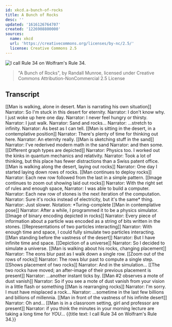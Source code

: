 ```yaml
---
id: xkcd.a-bunch-of-rocks
title: A Bunch of Rocks
desc: ''
updated: '1616126764707'
created: '1226908800000'
sources:
  name: xkcd
  url: 'https://creativecommons.org/licenses/by-nc/2.5/'
  license: Creative Commons 2.5
---
```

![I call Rule 34 on Wolfram's Rule 34.](https://imgs.xkcd.com/comics/a_bunch_of_rocks.png)
> "A Bunch of Rocks", by Randall Munroe, licensed under Creative Commons Attribution-NonCommercial 2.5 License

## Transcript
[[Man is walking, alone in desert.  Man is narrating his own situation]]
Narrator: So I'm stuck in this desert for eternity.
Narrator: I don't know why. I just woke up here one day.
Narrator: I never feel hungry or thirsty.
Narrator: I just walk.
Narrator: Sand and rocks...
Narrator: ...stretch to infinity.
Narrator: As best as I can tell.
[[Man is sitting in the desert, in a contemplative position]]
Narrator: There's plenty of time for thinking out here.
Narrator: An eternity really.
[[Man is sketching stuff in the sand]]
Narrator: I've rederived modern math in the sand
Narrator: and then some.
[[Different graph types are depicted]]
Narrator: Physics too.  I worked out the kinks in quantum mechanics and relativity.
Narrator: Took a lot of thinking, but this place has fewer distractions than a Swiss patent office.
[[Man is walking along the desert, laying out rocks]]
Narrator: One day I started laying down rows of rocks.
[[Man continues to deploy rocks]]
Narrator: Each new row followed from the last in a simple pattern.
[[Image continues to zoom out showing laid out rocks]]
Narrator: With the right set of rules and enough space,
Narrator: I was able to build a computer.
Narrator: Each new row of stones is the next iteration of the computation.
Narrator: Sure it's rocks instead of electricity, but it's the same* thing.
Narrator: Just slower.
Notation: *Turing-complete
[[Man in contemplative pose]]
Narrator: After a while, I programmed it to be a physics simulator.
[[Image of binary encoding depicted in rocks]]
Narrator: Every piece of information about a particle was encoded as a string of bits written in the stones.
[[Representations of two particles interacting]]
Narrator: With enough time and space, I could fully simulate two particles interacting.
[[Man standing before the vastness of the desert]]
Narrator: But I have infinite time and space.
[[Depiction of a universe]]
Narrator: So I decided to simulate a universe.
[[Man is walking about his rocks, changing placement]]
Narrator: The eons blur past as I walk down a single row.
[[Zoom out of the rows of rocks]]
Narrator: The rows blur past to compute a single step.
[[Shows placement of two rocks]]
Narrator: And in the simulation...
[[The two rocks have moved; an after-image of their previous placement is present]]
Narrator: ...another instant ticks by.
[[Man #2 observes a mote of dust vanish]]
Narrator: So if you see a mote of dust vanish from your vision in a little flash or something
[[Man is rearranging rocks]]
Narrator: I'm sorry. I must have misplaced a rock...
Narrator: ...sometime in the last few billions and billions of millennia. 
[[Man in front of the vastness of his infinite desert]]
Narrator: Oh and...
[[Man is in a classroom setting, girl and professor are present]]
Narrator: if you think the minutes in your morning lecture are taking a long time for _YOU_...
{{title text: I call Rule 34 on Wolfram's Rule 34.}}
